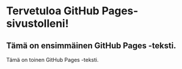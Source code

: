 <!DOCTYPE html>
<html>
<head>
    <title>GitHub Pages Sivuni</title>
    <link rel="stylesheet" type="text/css" href="styles.css">
</head>
<body>
    <h1>Tervetuloa GitHub Pages-sivustolleni!</h1>
    <h2>Tämä on ensimmäinen GitHub Pages -teksti.</h2>
    <p>Tämä on toinen GitHub Pages -teksti.</p>
</body>
</html>

